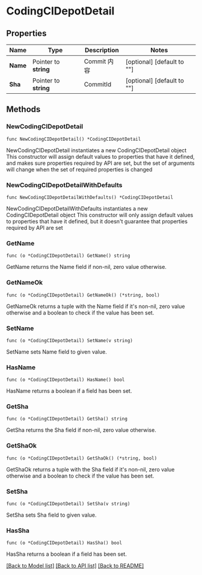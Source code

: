 # CodingCIDepotDetail

## Properties

Name | Type | Description | Notes
------------ | ------------- | ------------- | -------------
**Name** | Pointer to **string** | Commit 内容 | [optional] [default to ""]
**Sha** | Pointer to **string** | CommitId | [optional] [default to ""]

## Methods

### NewCodingCIDepotDetail

`func NewCodingCIDepotDetail() *CodingCIDepotDetail`

NewCodingCIDepotDetail instantiates a new CodingCIDepotDetail object
This constructor will assign default values to properties that have it defined,
and makes sure properties required by API are set, but the set of arguments
will change when the set of required properties is changed

### NewCodingCIDepotDetailWithDefaults

`func NewCodingCIDepotDetailWithDefaults() *CodingCIDepotDetail`

NewCodingCIDepotDetailWithDefaults instantiates a new CodingCIDepotDetail object
This constructor will only assign default values to properties that have it defined,
but it doesn't guarantee that properties required by API are set

### GetName

`func (o *CodingCIDepotDetail) GetName() string`

GetName returns the Name field if non-nil, zero value otherwise.

### GetNameOk

`func (o *CodingCIDepotDetail) GetNameOk() (*string, bool)`

GetNameOk returns a tuple with the Name field if it's non-nil, zero value otherwise
and a boolean to check if the value has been set.

### SetName

`func (o *CodingCIDepotDetail) SetName(v string)`

SetName sets Name field to given value.

### HasName

`func (o *CodingCIDepotDetail) HasName() bool`

HasName returns a boolean if a field has been set.

### GetSha

`func (o *CodingCIDepotDetail) GetSha() string`

GetSha returns the Sha field if non-nil, zero value otherwise.

### GetShaOk

`func (o *CodingCIDepotDetail) GetShaOk() (*string, bool)`

GetShaOk returns a tuple with the Sha field if it's non-nil, zero value otherwise
and a boolean to check if the value has been set.

### SetSha

`func (o *CodingCIDepotDetail) SetSha(v string)`

SetSha sets Sha field to given value.

### HasSha

`func (o *CodingCIDepotDetail) HasSha() bool`

HasSha returns a boolean if a field has been set.


[[Back to Model list]](../README.md#documentation-for-models) [[Back to API list]](../README.md#documentation-for-api-endpoints) [[Back to README]](../README.md)


